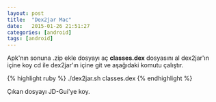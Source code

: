 ```yaml
---
layout: post
title:  "Dex2jar Mac"
date:   2015-01-26 21:51:27
categories: [android]
tags: [android]
---
```


Apk'nın sonuna .zip ekle dosyayı aç <b>classes.dex</b> dosyasını al dex2jar'ın içine koy cd ile dex2jar'ın içine git ve aşağıdaki komutu çalıştır.

{% highlight ruby %}
./dex2jar.sh classes.dex
{% endhighlight %}

Çıkan dosyayı JD-Gui'ye koy.